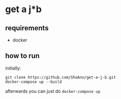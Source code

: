 # get a j\*b

## requirements

- docker

## how to run

initially:

```
git clone https://github.com/ShoAnn/get-a-j-b.git
docker-compose up --build
```

afterwards you can just do `docker-compose up`
